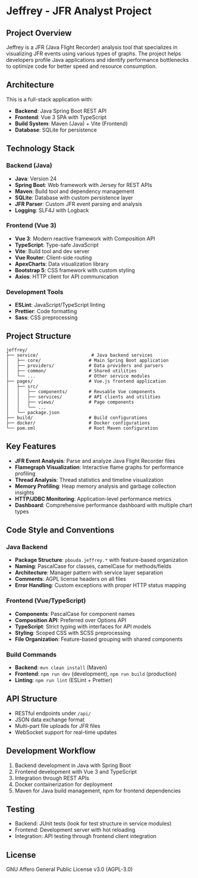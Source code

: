 # Jeffrey - JFR Analyst Project

## Project Overview
Jeffrey is a JFR (Java Flight Recorder) analysis tool that specializes in visualizing JFR events using various types of graphs. The project helps developers profile Java applications and identify performance bottlenecks to optimize code for better speed and resource consumption.

## Architecture
This is a full-stack application with:
- **Backend**: Java Spring Boot REST API
- **Frontend**: Vue 3 SPA with TypeScript
- **Build System**: Maven (Java) + Vite (Frontend)
- **Database**: SQLite for persistence

## Technology Stack

### Backend (Java)
- **Java**: Version 24
- **Spring Boot**: Web framework with Jersey for REST APIs
- **Maven**: Build tool and dependency management
- **SQLite**: Database with custom persistence layer
- **JFR Parser**: Custom JFR event parsing and analysis
- **Logging**: SLF4J with Logback

### Frontend (Vue 3)
- **Vue 3**: Modern reactive framework with Composition API
- **TypeScript**: Type-safe JavaScript
- **Vite**: Build tool and dev server
- **Vue Router**: Client-side routing
- **ApexCharts**: Data visualization library
- **Bootstrap 5**: CSS framework with custom styling
- **Axios**: HTTP client for API communication

### Development Tools
- **ESLint**: JavaScript/TypeScript linting
- **Prettier**: Code formatting
- **Sass**: CSS preprocessing

## Project Structure

```
jeffrey/
├── service/                    # Java backend services
│   ├── core/                  # Main Spring Boot application
│   ├── providers/             # Data providers and parsers
│   ├── common/                # Shared utilities
│   └── ...                    # Other service modules
├── pages/                     # Vue.js frontend application
│   ├── src/
│   │   ├── components/        # Reusable Vue components
│   │   ├── services/          # API clients and utilities
│   │   ├── views/             # Page components
│   │   └── ...
│   └── package.json
├── build/                     # Build configurations
├── docker/                    # Docker configurations
└── pom.xml                    # Root Maven configuration
```

## Key Features
- **JFR Event Analysis**: Parse and analyze Java Flight Recorder files
- **Flamegraph Visualization**: Interactive flame graphs for performance profiling
- **Thread Analysis**: Thread statistics and timeline visualization
- **Memory Profiling**: Heap memory analysis and garbage collection insights
- **HTTP/JDBC Monitoring**: Application-level performance metrics
- **Dashboard**: Comprehensive performance dashboard with multiple chart types

## Code Style and Conventions

### Java Backend
- **Package Structure**: `pbouda.jeffrey.*` with feature-based organization
- **Naming**: PascalCase for classes, camelCase for methods/fields
- **Architecture**: Manager pattern with service layer separation
- **Comments**: AGPL license headers on all files
- **Error Handling**: Custom exceptions with proper HTTP status mapping

### Frontend (Vue/TypeScript)
- **Components**: PascalCase for component names
- **Composition API**: Preferred over Options API
- **TypeScript**: Strict typing with interfaces for API models
- **Styling**: Scoped CSS with SCSS preprocessing
- **File Organization**: Feature-based grouping with shared components

### Build Commands
- **Backend**: `mvn clean install` (Maven)
- **Frontend**: `npm run dev` (development), `npm run build` (production)
- **Linting**: `npm run lint` (ESLint + Prettier)

## API Structure
- RESTful endpoints under `/api/`
- JSON data exchange format
- Multi-part file uploads for JFR files
- WebSocket support for real-time updates

## Development Workflow
1. Backend development in Java with Spring Boot
2. Frontend development with Vue 3 and TypeScript
3. Integration through REST APIs
4. Docker containerization for deployment
5. Maven for Java build management, npm for frontend dependencies

## Testing
- Backend: JUnit tests (look for test structure in service modules)
- Frontend: Development server with hot reloading
- Integration: API testing through frontend client integration

## License
GNU Affero General Public License v3.0 (AGPL-3.0)